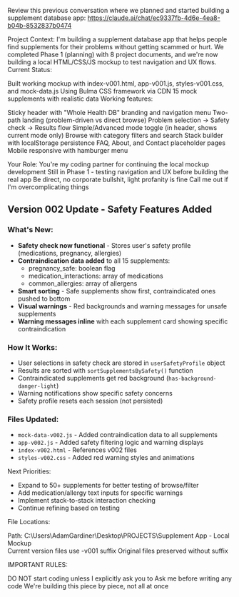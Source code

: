 Review this previous conversation where we planned and started building a supplement database app:
https://claude.ai/chat/ec9337fb-4d6e-4ea8-b04b-8532837b0474

Project Context: 
I'm building a supplement database app that helps people find supplements for their problems without getting scammed or hurt. We completed Phase 1 (planning) with 8 project documents, and we're now building a local HTML/CSS/JS mockup to test navigation and UX flows.
Current Status:

Built working mockup with index-v001.html, app-v001.js, styles-v001.css, and mock-data.js
Using Bulma CSS framework via CDN
15 mock supplements with realistic data
Working features:

Sticky header with "Whole Health DB" branding and navigation menu
Two-path landing (problem-driven vs direct browse)
Problem selection → Safety check → Results flow
Simple/Advanced mode toggle (in header, shows current mode only)
Browse with category filters and search
Stack builder with localStorage persistence
FAQ, About, and Contact placeholder pages
Mobile responsive with hamburger menu


Your Role:
You're my coding partner for continuing the local mockup development
Still in Phase 1 - testing navigation and UX before building the real app
Be direct, no corporate bullshit, light profanity is fine
Call me out if I'm overcomplicating things

## Version 002 Update - Safety Features Added

### What's New:
- **Safety check now functional** - Stores user's safety profile (medications, pregnancy, allergies)
- **Contraindication data added** to all 15 supplements:
  - pregnancy_safe: boolean flag
  - medication_interactions: array of medications
  - common_allergies: array of allergens
- **Smart sorting** - Safe supplements show first, contraindicated ones pushed to bottom
- **Visual warnings** - Red backgrounds and warning messages for unsafe supplements
- **Warning messages inline** with each supplement card showing specific contraindication

### How It Works:
- User selections in safety check are stored in `userSafetyProfile` object
- Results are sorted with `sortSupplementsBySafety()` function
- Contraindicated supplements get red background (`has-background-danger-light`)
- Warning notifications show specific safety concerns
- Safety profile resets each session (not persisted)

### Files Updated:
- `mock-data-v002.js` - Added contraindication data to all supplements
- `app-v002.js` - Added safety filtering logic and warning displays
- `index-v002.html` - References v002 files
- `styles-v002.css` - Added red warning styles and animations

Next Priorities:
- Expand to 50+ supplements for better testing of browse/filter
- Add medication/allergy text inputs for specific warnings
- Implement stack-to-stack interaction checking
- Continue refining based on testing

File Locations:

Path: C:\Users\AdamGardiner\Desktop\PROJECTS\Supplement App - Local Mockup\
Current version files use -v001 suffix
Original files preserved without suffix

IMPORTANT RULES:

DO NOT start coding unless I explicitly ask you to
Ask me before writing any code
We're building this piece by piece, not all at once